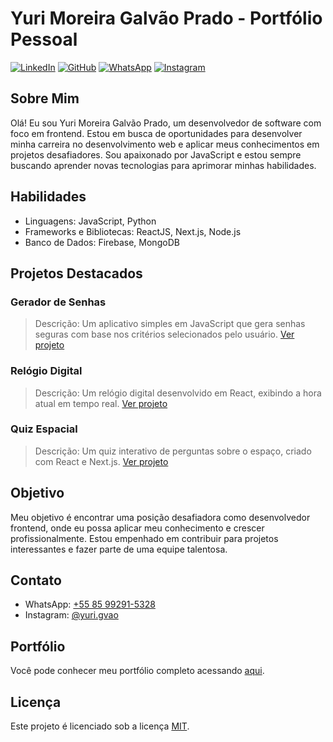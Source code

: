 # Yuri Moreira Galvão Prado - Portfólio Pessoal

[![LinkedIn](https://img.shields.io/badge/LinkedIn-Yuri%20Moreira-blue)](https://www.linkedin.com/in/yuri-galvao)
[![GitHub](https://img.shields.io/badge/GitHub-yuri%20galvao-green)](https://github.com/gvao)
[![WhatsApp](https://img.shields.io/badge/WhatsApp-5585992915328-green)](https://wa.me/5585992915328)
[![Instagram](https://img.shields.io/badge/Instagram-yuri.gvao-orange)](https://www.instagram.com/yuri.gvao)

## Sobre Mim

Olá! Eu sou Yuri Moreira Galvão Prado, um desenvolvedor de software com foco em frontend. Estou em busca de oportunidades para desenvolver minha carreira no desenvolvimento web e aplicar meus conhecimentos em projetos desafiadores. Sou apaixonado por JavaScript e estou sempre buscando aprender novas tecnologias para aprimorar minhas habilidades.

## Habilidades

- Linguagens: JavaScript, Python
- Frameworks e Bibliotecas: ReactJS, Next.js, Node.js
- Banco de Dados: Firebase, MongoDB

## Projetos Destacados

### Gerador de Senhas

> Descrição: Um aplicativo simples em JavaScript que gera senhas seguras com base nos critérios selecionados pelo usuário. [Ver projeto](https://github.com/gvao/gerador-token)

### Relógio Digital

> Descrição: Um relógio digital desenvolvido em React, exibindo a hora atual em tempo real. [Ver projeto](https://github.com/gvao/relogio-virtual)

### Quiz Espacial

> Descrição: Um quiz interativo de perguntas sobre o espaço, criado com React e Next.js. [Ver projeto](https://github.com/gvao/quiz-planetario)

## Objetivo

Meu objetivo é encontrar uma posição desafiadora como desenvolvedor frontend, onde eu possa aplicar meu conhecimento e crescer profissionalmente. Estou empenhado em contribuir para projetos interessantes e fazer parte de uma equipe talentosa.

## Contato

- WhatsApp: [+55 85 99291-5328](https://wa.me/5585992915328)
- Instagram: [@yuri.gvao](https://www.instagram.com/yuri.gvao)

## Portfólio

Você pode conhecer meu portfólio completo acessando [aqui](https://gvao.github.io/).

## Licença

Este projeto é licenciado sob a licença [MIT](https://opensource.org/licenses/MIT).
